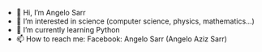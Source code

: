 - 👋 Hi, I’m Angelo Sarr
- 👀 I’m interested in science (computer science, physics, mathematics...)
- 🌱 I’m currently learning Python
- 📫 How to reach me: Facebook: Angelo Sarr (Angelo Aziz Sarr)
<!---
angelosarr/angelosarr is a ✨ special ✨ repository because its `README.md` (this file) appears on your GitHub profile.
You can click the Preview link to take a look at your changes.
--->
